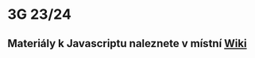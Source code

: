 # 3G 23/24

## Materiály k Javascriptu naleznete v místní [Wiki](https://github.com/JS-Trebesin/Gympl-21/wiki)
